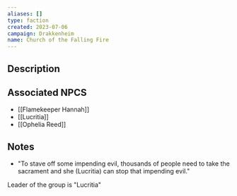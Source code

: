 ```yaml
---
aliases: []
type: faction
created: 2023-07-06
campaign: Drakkenheim
name: Church of the Falling Fire
---
```


## Description


## Associated NPCS

<!-- QueryToSerialize: LIST FROM "DND - Drakkenheim/NPCS" WHERE faction = "Church of the Falling Fire" -->
<!-- SerializedQuery: LIST FROM "DND - Drakkenheim/NPCS" WHERE faction = "Church of the Falling Fire" -->
- [[Flamekeeper Hannah]]
- [[Lucritia]]
- [[Ophelia Reed]]
<!-- SerializedQuery END -->

## Notes

- "To stave off some impending evil, thousands of people need to take the sacrament and she (Lucritia) can stop that impending evil."

Leader of the group is "Lucritia"